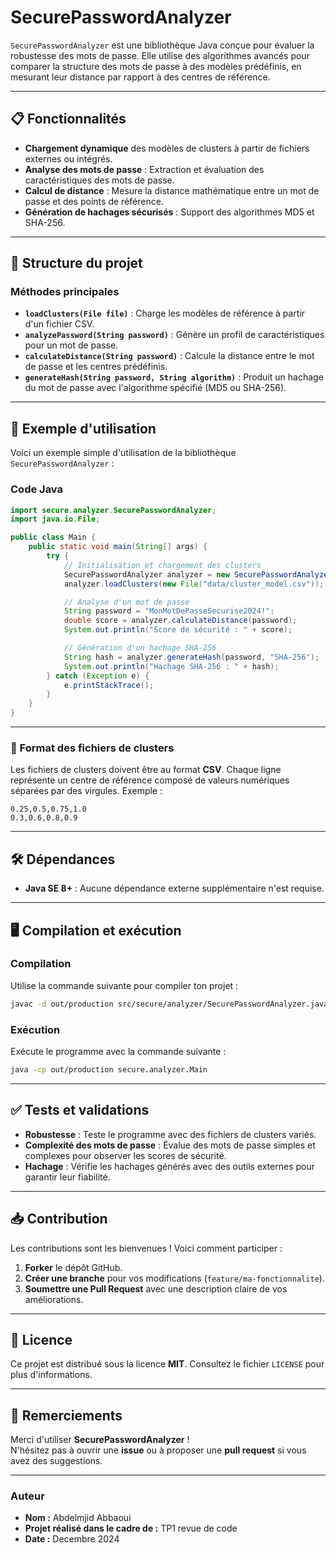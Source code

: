 # SecurePasswordAnalyzer

`SecurePasswordAnalyzer` est une bibliothèque Java conçue pour évaluer la robustesse des mots de passe. Elle utilise des algorithmes avancés pour comparer la structure des mots de passe à des modèles prédéfinis, en mesurant leur distance par rapport à des centres de référence.

---

## 📋 Fonctionnalités

- **Chargement dynamique** des modèles de clusters à partir de fichiers externes ou intégrés.
- **Analyse des mots de passe** : Extraction et évaluation des caractéristiques des mots de passe.
- **Calcul de distance** : Mesure la distance mathématique entre un mot de passe et des points de référence.
- **Génération de hachages sécurisés** : Support des algorithmes MD5 et SHA-256.

---

## 💃 Structure du projet

### Méthodes principales

- **`loadClusters(File file)`** : Charge les modèles de référence à partir d'un fichier CSV.
- **`analyzePassword(String password)`** : Génère un profil de caractéristiques pour un mot de passe.
- **`calculateDistance(String password)`** : Calcule la distance entre le mot de passe et les centres prédéfinis.
- **`generateHash(String password, String algorithm)`** : Produit un hachage du mot de passe avec l'algorithme spécifié (MD5 ou SHA-256).

---

## 🚀 Exemple d'utilisation

Voici un exemple simple d'utilisation de la bibliothèque `SecurePasswordAnalyzer` :

### Code Java

```java
import secure.analyzer.SecurePasswordAnalyzer;
import java.io.File;

public class Main {
    public static void main(String[] args) {
        try {
            // Initialisation et chargement des clusters
            SecurePasswordAnalyzer analyzer = new SecurePasswordAnalyzer();
            analyzer.loadClusters(new File("data/cluster_model.csv"));

            // Analyse d'un mot de passe
            String password = "MonMotDePasseSecurise2024!";
            double score = analyzer.calculateDistance(password);
            System.out.println("Score de sécurité : " + score);

            // Génération d'un hachage SHA-256
            String hash = analyzer.generateHash(password, "SHA-256");
            System.out.println("Hachage SHA-256 : " + hash);
        } catch (Exception e) {
            e.printStackTrace();
        }
    }
}
```

---

### 📄 Format des fichiers de clusters

Les fichiers de clusters doivent être au format **CSV**. Chaque ligne représente un centre de référence composé de valeurs numériques séparées par des virgules. Exemple :

```
0.25,0.5,0.75,1.0
0.3,0.6,0.8,0.9
```

---

## 🛠️ Dépendances

- **Java SE 8+** : Aucune dépendance externe supplémentaire n'est requise.

---

## 🖥️ Compilation et exécution

### Compilation

Utilise la commande suivante pour compiler ton projet :

```bash
javac -d out/production src/secure/analyzer/SecurePasswordAnalyzer.java
```

### Exécution

Exécute le programme avec la commande suivante :

```bash
java -cp out/production secure.analyzer.Main
```

---

## ✅ Tests et validations

- **Robustesse** : Teste le programme avec des fichiers de clusters variés.
- **Complexité des mots de passe** : Évalue des mots de passe simples et complexes pour observer les scores de sécurité.
- **Hachage** : Vérifie les hachages générés avec des outils externes pour garantir leur fiabilité.

---

## 📥 Contribution

Les contributions sont les bienvenues ! Voici comment participer :

1. **Forker** le dépôt GitHub.
2. **Créer une branche** pour vos modifications (`feature/ma-fonctionnalite`).
3. **Soumettre une Pull Request** avec une description claire de vos améliorations.

---

## 📜 Licence

Ce projet est distribué sous la licence **MIT**. Consultez le fichier `LICENSE` pour plus d'informations.

---

## 🤝 Remerciements

Merci d'utiliser **SecurePasswordAnalyzer** !  
N'hésitez pas à ouvrir une **issue** ou à proposer une **pull request** si vous avez des suggestions.

---

### Auteur

- **Nom :** Abdelmjid Abbaoui 
- **Projet réalisé dans le cadre de :** TP1 revue de code
- **Date :** Decembre 2024
